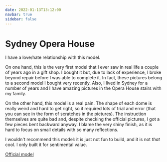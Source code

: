 ```yaml
---
date: 2022-01-13T13:12:00
navbar: true
sidebar: false
---
```


# Sydney Opera House

I have a love/hate relationship with this model.

On one hand, this is the very first model that I ever saw in real life a couple of years ago in a gift shop. I bought it but, due to lack of experience, I broke beyond repair before I was able to complete it. In fact, these pictures belong to a second model I bought very recently. Also, I lived in Sydney for a number of years and I have amazing pictures in the Opera House stairs with my family.

On the other hand, this model is a real pain. The shape of each dome is really weird and hard to get right, so it required lots of trial and error (that you can see in the form of scratches in the pictures). The instruction themselves are quite bad and, despite checking the official pictures, I got a few pieces bent backward anyway. I blame the very shiny finish, as it is hard to focus on small details with so many reflections.

I wouldn't recommend this model: it is just not fun to build, and it is not _that_ cool. I only built it for sentimental value.

[Official model](https://www.metalearth.com/sydney-opera-house)

<Gallery :images="[
    {image: '/images/sydney-opera-house/model_1.jpg',  thumbnail: '/images/sydney-opera-house/model_1_thumb.webp', width: 3840, height: 2160},
    {image: '/images/sydney-opera-house/model_2.jpg',  thumbnail: '/images/sydney-opera-house/model_2_thumb.webp', width: 3840, height: 2160},
    {image: '/images/sydney-opera-house/model_3.jpg',  thumbnail: '/images/sydney-opera-house/model_3_thumb.webp', width: 3840, height: 2160},
    {image: '/images/sydney-opera-house/model_4.jpg',  thumbnail: '/images/sydney-opera-house/model_4_thumb.webp', width: 3840, height: 2160},
    {image: '/images/sydney-opera-house/model_5.jpg',  thumbnail: '/images/sydney-opera-house/model_5_thumb.webp', width: 3840, height: 2160},
    {image: '/images/sydney-opera-house/detail_1.jpg', thumbnail: '/images/sydney-opera-house/detail_1_thumb.webp', width: 3840, height: 2160},
    {image: '/images/sydney-opera-house/detail_2.jpg', thumbnail: '/images/sydney-opera-house/detail_2_thumb.webp', width: 3840, height: 2160},
    {image: '/images/sydney-opera-house/detail_3.jpg', thumbnail: '/images/sydney-opera-house/detail_3_thumb.webp', width: 3840, height: 2160},
    {image: '/images/sydney-opera-house/detail_4.jpg', thumbnail: '/images/sydney-opera-house/detail_4_thumb.webp', width: 3840, height: 2160}
]"/>
